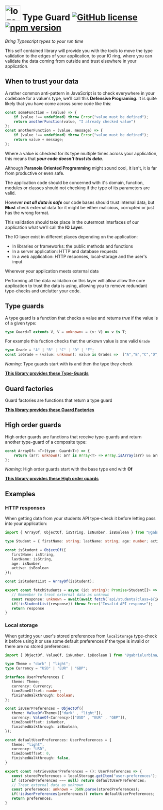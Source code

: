 # <img width="50" alt="logo" src="https://raw.githubusercontent.com/gabrielurbina/type-guard/master/logo.svg"> Type Guard [![GitHub license](https://img.shields.io/npm/l/@gabrielurbina/type-guard?color=%232a7e7d&style=flat-square)](https://github.com/gabrielurbina/type-guard/blob/master/LICENSE) [![npm version](https://img.shields.io/npm/v/@gabrielurbina/type-guard?color=%232a7e7d&style=flat-square)](https://www.npmjs.com/package/@gabrielurbina/type-guard) 

_Bring Typescript types to your run time_

This self contained library will provide you with the tools to move the type validation to the edges of your application, to your IO ring, where you can validate the data coming from outside and trust elsewhere in your application.

## When to trust your data
A rather common anti-pattern in JavaScript is to check everywhere in your codebase for a value's type, we'll call this **Defensive Programing**.
It is quite likely that you have come across some code like this:
```javascript
const someFunction = (value) => {
	if (value !== undefined) throw Error("value must be defined");
	return anotherFunction(value, "I already checked value")
};
const anotherFunction = (value, message) => {
	if (value !== undefined) throw Error("value must be defined");
	return value + message;
};
```
Where a value is checked for its type multiple times across your application, this means that ***your code doesn't trust its data***. 

Although **Paranoia Oriented Programming** might sound cool, it isn't, it is far from productive or even safe.

The application code should be concerned with it's domain, function, modules or classes should not checking if the type of its parameters are valid.

However ***not all data is safe*** our code bases should trust internal data, but **Must** check external data for it might be either malicious, corrupted or just has the wrong format.

This validation should take place in the outermost interfaces of our application what we'll call the **IO Layer**.

The IO layer exist in different places depending on the application:
- In libraries or frameworks: the public methods and functions
- In a server application: HTTP and database requests
- In a web application: HTTP responses, local-storage and the user's input

Wherever your application meets external data

Performing all the data validation on this layer will allow allow the core application to trust the data is using, allowing you to remove redundant type-checks and unclutter your code.
## Type guards
A type guard is a function that checks a value and returns *true* if the value is of a given type:
```typescript
type Guard<T extends V, V = unknown> = (v: V) => v is T;
```
For example this fuction checks that the unkown value is one valid `Grade`
```typescript
type Grade = "A" | "B" | "C" | "D" | "F"; 
const isGrade = (value: unknown): value is Grades =>  ["A","B","C","D","F"].includes(value)
```
*Naming*: Type guards start with **is** and then the type they check

[**This library provides these Type-Guards**](modules.md#guard-functions)

## Guard factories
Guard factories are functions that return a type guard

[**This library provides these Guard Factories**](modules.md#guard-factory-functions)

## High order guards
High order guards are functions that receive type-guards and return another type-guard of a composite type:
```typescript
const ArrayOf= <T>(type: Guard<T>) => {
	return (arr: unknown): arr is Array<T> => Array.isArray(arr) && arr.every((v) => type(v));
};
```
*Naming*: High order guards start with the base type end with **Of**

[**This library provides these High order guards**](modules.md#high-order-guard-functions)

## Examples
### HTTP responses
When getting data from your students API type-check it before letting pass into your application:
 ```typescript
import { ArrayOf, ObjectOf, isString, isNumber, isBoolean } from "@gabrielurbina/type-guard";

type Student = { firstName: string; lastName: string; age: number; active: boolean };

const isStudent = ObjectOf({
	firstName: isString,
	lastName: isString,
	age: isNumber,
	active: isBoolean
});

const isStudentList = ArrayOf(isStudent);

export const fetchStudents = async (id: string): Promise<Student[]> => {
	// Remember to treat external data as unknown
	const response: unknown = await(await fetch(`api/students?class=${id}`)).json();
	if(!isStudentList(response)) throw Error("Invalid API response");
	return response
}
```
### Local storage
When getting your user's stored preferences from `localStorage` type-check it before using it or use some default preferences if the type is invalid or there are no stored preferences:
 ```typescript
import { ObjectOf, ValueOf, isNumber, isBoolean } from "@gabrielurbina/type-guard";

type Theme = "dark" | "light";
type Currency = "USD" | "EUR" | "GBP";

interface UserPreferences {
	theme: Theme;
	currency: Currency;
	timeZoneOffset: number;
	finishedWalkthrough: boolean;
};

const isUserPreferences = ObjectOf({
	theme: ValueOf<Theme>(["dark" , "light"]),
	currency: ValueOf<Currency>(["USD" , "EUR" , "GBP"]),
	timeZoneOffset: isNumber,
	finishedWalkthrough: isBoolean,
});

const defaultUserPreferences: UserPreferences = {
	theme: "light",
	currency: "USD",
	timeZoneOffset: 0,
	finishedWalkthrough: false,
}

export const retrieveUserPreferences = (): UserPreferences => {
	const storedPreferences = localStorage.getItem("user-preferences");
	if (storedPreferences === null) return defaultUserPreferences;
	// Treat external data as unknown
	const preferences: unknown = JSON.parse(storedPreferences);
	if(!isUserPreferences(preferences)) return defaultUserPreferences;
	return preferences;
}
```
